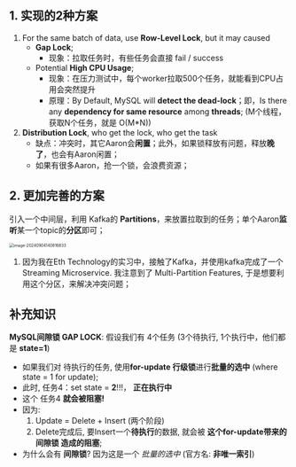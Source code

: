 ## 1. 实现的2种方案

1. For the same batch of data, use **Row-Level Lock**, but it may caused
   - **Gap Lock**;
     - 现象：拉取任务时，有些任务会直接 fail / success
   - Potential **High CPU Usage**;
     - 现象：在压力测试中，每个worker拉取500个任务，就能看到CPU占用会突然提升
     - 原理：By Default, MySQL will **detect the dead-lock**；即，Is there any **dependency for same resource** among **threads**; (M个线程，获取N个任务，就是 O(M*N))
2. **Distribution Lock**, who get the lock, who get the task
   - 缺点：冲突时，其它Aaron会**闲置**；此外，如果锁释放有问题，释放**晚了**，也会有Aaron闲置；
   - 如果有很多Aaron，抢一个锁，会浪费资源；

## 2. 更加完善的方案

引入一个中间层，利用 Kafka的 **Partitions**，来放置拉取到的任务；单个Aaron**监听**某一个topic的**分区**即可；

<img src="/Users/aaron/Desktop/SDE/面试准备/异步框架/assets/image-20240904140816833.png" alt="image-20240904140816833" style="zoom:50%;" />

1. 因为我在Eth Technology的实习中，接触了Kafka，并使用kafka完成了一个 Streaming Microservice. 我注意到了 Multi-Partition Features, 于是想要利用这个分区，来解决冲突问题；



## 补充知识

**MySQL间隙锁 GAP LOCK**: 假设我们有 4个任务 (3个待执行, 1个执行中，他们都是 **state=1**)

- 如果我们对 待执行的任务, 使用**for-update 行级锁**进行**批量的选中** (where state = 1 for update);
- 此时, 任务4：set state = **2**!!!， **正在执行中**
- 这个 任务4 **就会被阻塞!**
- 因为: 
  1. Update = Delete + Insert (两个阶段)
  2. Delete完成后, 要Insert一个**待执行**的数据, 就会被 **这个for-update带来的 间隙锁 造成的阻塞**;
- 为什么会有 **间隙锁**?
  因为这是一个 *批量的选中* (官方名: **非唯一索引**)